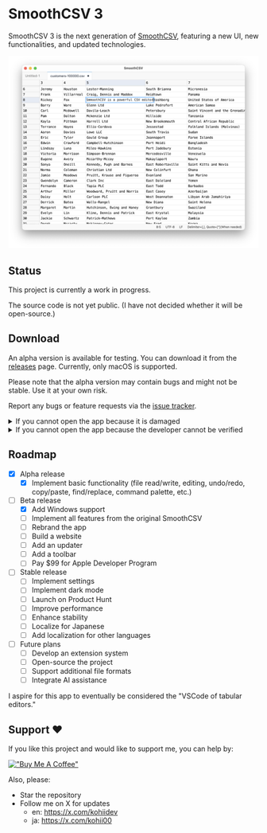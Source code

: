 # SmoothCSV 3

SmoothCSV 3 is the next generation of [SmoothCSV](https://github.com/kohii/smoothcsv), featuring a new UI, new functionalities, and updated technologies.

![](./screenshots/top.png)

## Status

This project is currently a work in progress.

The source code is not yet public.
(I have not decided whether it will be open-source.)

## Download

An alpha version is available for testing.
You can download it from the [releases](https://github.com/kohii/smoothcsv3/releases) page.
Currently, only macOS is supported.

Please note that the alpha version may contain bugs and might not be stable. Use it at your own risk.

Report any bugs or feature requests via the [issue tracker](https://github.com/kohii/smoothcsv3/issues).

<details>
<summary>If you cannot open the app because it is damaged</summary>

<p align="center">
  <img src="./screenshots/damaged.png" width="320px" />
</p>

1. Open the Terminal app.
2. Run the following command.

```bash
xattr -r -d com.apple.quarantine "/Applications/SmoothCSV 3.app"
```
</details>

<details>
<summary>If you cannot open the app because the developer cannot be verified</summary>

1. Open the `System Settings` app and go to `Security & Privacy`.
2. Click the `Open Anyway` button.

If the `Open Anyway` button doesn't appear, follow these steps:

1. Open the Terminal app.
2. Run the following command:

```bash
xattr -r -d com.apple.quarantine "/Applications/SmoothCSV 3.app"
```

</details>

## Roadmap

- [x] Alpha release
  - [x] Implement basic functionality (file read/write, editing, undo/redo, copy/paste, find/replace, command palette, etc.)
- [ ] Beta release
  - [x] Add Windows support
  - [ ] Implement all features from the original SmoothCSV
  - [ ] Rebrand the app
  - [ ] Build a website
  - [ ] Add an updater
  - [ ] Add a toolbar
  - [ ] Pay $99 for Apple Developer Program
- [ ] Stable release
  - [ ] Implement settings
  - [ ] Implement dark mode
  - [ ] Launch on Product Hunt
  - [ ] Improve performance
  - [ ] Enhance stability
  - [ ] Localize for Japanese
  - [ ] Add localization for other languages
- [ ] Future plans
  - [ ] Develop an extension system
  - [ ] Open-source the project
  - [ ] Support additional file formats
  - [ ] Integrate AI assistance

I aspire for this app to eventually be considered the "VSCode of tabular editors."

## Support ❤️

If you like this project and would like to support me, you can help by:

[!["Buy Me A Coffee"](https://www.buymeacoffee.com/assets/img/custom_images/orange_img.png)](https://www.buymeacoffee.com/kohii)

Also, please:

- Star the repository
- Follow me on X for updates
  - en: https://x.com/kohiidev
  - ja: https://x.com/kohii00